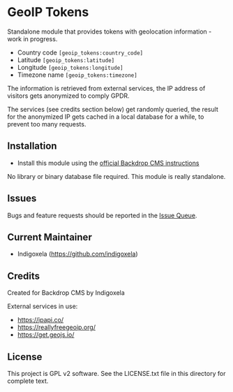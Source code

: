 # GeoIP Tokens

Standalone module that provides tokens with geolocation information - work
in progress.

- Country code `[geoip_tokens:country_code]`
- Latitude `[geoip_tokens:latitude]`
- Longitude `[geoip_tokens:longitude]`
- Timezone name `[geoip_tokens:timezone]`

The information is retrieved from external services, the IP address of
visitors gets anonymized to comply GPDR.

The services (see credits section below) get randomly queried, the result for
the anonymized IP gets cached in a local database for a while, to prevent too
many requests.


## Installation

- Install this module using the
  [official Backdrop CMS instructions](https://backdropcms.org/guide/modules)

No library or binary database file required. This module is really
standalone.


## Issues

Bugs and feature requests should be reported in the
 [Issue Queue](https://github.com/backdrop-contrib/geoip_tokens/issues).


## Current Maintainer

- Indigoxela (https://github.com/indigoxela)


## Credits

Created for Backdrop CMS by Indigoxela

External services in use:

- https://ipapi.co/
- https://reallyfreegeoip.org/
- https://get.geojs.io/


## License

This project is GPL v2 software. See the LICENSE.txt file in this directory for complete text.
